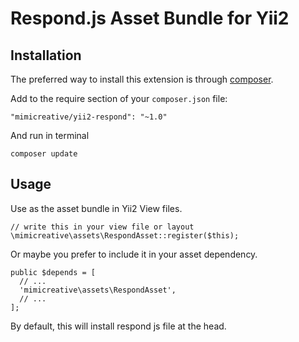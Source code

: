 Respond.js Asset Bundle for Yii2
================================

Installation
------------

The preferred way to install this extension is through [composer](http://getcomposer.org/download/).

Add to the require section of your `composer.json` file:

```
"mimicreative/yii2-respond": "~1.0"
```

And run in terminal

```
composer update
```

Usage
-----

Use as the asset bundle in Yii2 View files.

```
// write this in your view file or layout
\mimicreative\assets\RespondAsset::register($this);
```

Or maybe you prefer to include it in your asset dependency.

```
public $depends = [
  // ...
  'mimicreative\assets\RespondAsset',
  // ...
];
```

By default, this will install respond js file at the head.

